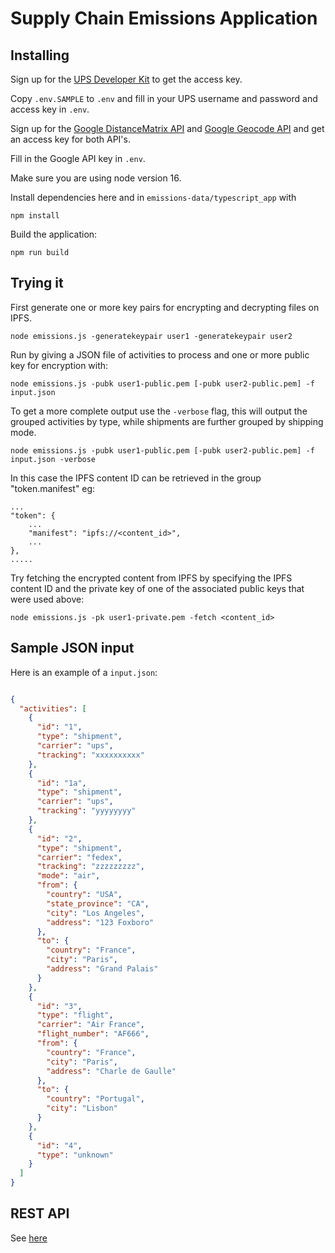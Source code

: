 # Supply Chain Emissions Application

## Installing

Sign up for the [UPS Developer Kit](https://www.ups.com/upsdeveloperkit?loc=en_US) to get the access key.

Copy `.env.SAMPLE` to `.env` and fill in your UPS username and password and access key in `.env`.

Sign up for the [Google DistanceMatrix API](https://developers.google.com/maps/documentation/distance-matrix/overview) and [Google Geocode API](https://developers.google.com/maps/documentation/geocoding/overview) and get an access key for both API's.

Fill in the Google API key in `.env`.

Make sure you are using node version 16.

Install dependencies here and in `emissions-data/typescript_app` with

```
npm install
```

Build the application:
```
npm run build
```

## Trying it

First generate one or more key pairs for encrypting and decrypting files on IPFS.
```
node emissions.js -generatekeypair user1 -generatekeypair user2
```

Run by giving a JSON file of activities to process and one or more public key for encryption with:
```
node emissions.js -pubk user1-public.pem [-pubk user2-public.pem] -f input.json
```

To get a more complete output use the `-verbose` flag, this will output the grouped activities by type, while shipments
are further grouped by shipping mode.
```
node emissions.js -pubk user1-public.pem [-pubk user2-public.pem] -f input.json -verbose
```
In this case the IPFS content ID can be retrieved in the group "token.manifest" eg:
```
...
"token": {
    ...
    "manifest": "ipfs://<content_id>",
    ...
},
.....
```

Try fetching the encrypted content from IPFS by specifying the IPFS content ID and the private key of one of the associated public keys that were used above:
```
node emissions.js -pk user1-private.pem -fetch <content_id>
```

## Sample JSON input

Here is an example of a `input.json`:
```json

{
  "activities": [
    {
      "id": "1",
      "type": "shipment",
      "carrier": "ups",
      "tracking": "xxxxxxxxxx"
    },
    {
      "id": "1a",
      "type": "shipment",
      "carrier": "ups",
      "tracking": "yyyyyyyy"
    },
    {
      "id": "2",
      "type": "shipment",
      "carrier": "fedex",
      "tracking": "zzzzzzzzz",
      "mode": "air",
      "from": {
        "country": "USA",
        "state_province": "CA",
        "city": "Los Angeles",
        "address": "123 Foxboro"
      },
      "to": {
        "country": "France",
        "city": "Paris",
        "address": "Grand Palais"
      }
    },
    {
      "id": "3",
      "type": "flight",
      "carrier": "Air France",
      "flight_number": "AF666",
      "from": {
        "country": "France",
        "city": "Paris",
        "address": "Charle de Gaulle"
      },
      "to": {
        "country": "Portugal",
        "city": "Lisbon"
      }
    },
    {
      "id": "4",
      "type": "unknown"
    }
  ]
}

```

## REST API

See [here](interface/README.md)

